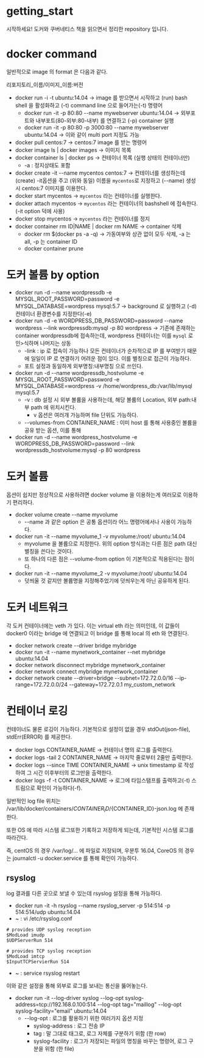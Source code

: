 # getting_start
시작하세요! 도커와 쿠버네티스 책을 읽으면서 정리한 repository 입니다.

# docker command

일반적으로 image 의 format 은 다음과 같다.

리포지토리_이름/이미지_이름:버전

- docker run -i -t ubuntu:14.04 -> image 를 받으면서 시작하고 (run) bash shell 을 활성화하고 (-t) command line 으로 들어가는(-t) 명령어
  - docker run -it -p 80:80 --name mywebserver ubuntu:14.04 -> 외부포트와 내부포트(80-외부:80-내부) 를 연결하고 (-p) container 실행
  - docker run -it -p 80:80 -p 3000:80 --name mywebserver ubuntu:14.04 -> 이와 같이 multi port 지정도 가능
- docker pull centos:7 -> centos:7 image 를 받는 명령어
- docker image ls | docker images -> 이미지 목록
- docker container ls | docker ps -> 컨테이너 목록 (실행 상태의 컨테이너만)
  - -a : 정지상태도 포함
- docker create -it --name mycentos centos:7 -> 컨테이너를 생성하는데 (create) -it옵션을 주고 (위와 동일) 이름을 `mycentos`로 지정하고 (--name) 생성 시 centos:7 이미지를 이용한다.
- docker start mycentos -> `mycentos` 라는 컨테이너를 실행한다.
- docker attach mycentos -> `mycentos` 라는 컨테이너의 bashshell 에 접속한다. (-it option 덕에 사용)
- docker stop mycentos -> `mycentos` 라는 컨테이너를 정지
- docker container rm ID|NAME | docker rm NAME -> container 삭제
  - docker rm $(docker ps -a -q) -> 가동여부와 상관 없이 모두 삭제, -a 는 all, -p 는 container ID
  - docker container prune

# 도커 볼륨 by option

- docker run -d --name wordpressdb -e MYSQL_ROOT_PASSWORD=password -e MYSQL_DATABASE=wordpress mysql:5.7 -> background 로 실행하고 (-d) 컨테이너 환경변수를 지정한다(-e)
- docker run -d -e WORDPRESS_DB_PASSWORD=password --name wordpress --link wordpressdb:mysql -p 80 wordpress -> 기존에 존재하는 container wordpressdb에 접속하는데, wordpress 컨테이너는 이를 `mysql` 로 인>식하며  나머지는 상동
  - -link : ip 로 접속이 가능하나 모든 컨테이너가 순차적으로 IP 를 부여받기 때문에 일일이 IP 로 연결하기 어려운 점이 있다. 이를 별칭으로 접근이 가능하다.
  - 포트 설정과 동일하게 외부명칭:내부명칭 으로 쓰인다.
- docker run -d --name wordpressdb_hostvolume -e MYSQL_ROOT_PASSWORD=password -e MYSQL_DATABASE=wordpress -v /home/wordpress_db:/var/lib/mysql mysql:5.7
  - -v : db 설정 시 외부 볼륨을 사용하는데, 해당 볼륨의 Location, 외부 path:내부 path 에 위치시킨다.
    - v 옵션은 여러개 가능하며 file 단위도 가능하다.
  - --volumes-from CONTAINER_NAME : 이미 host 를 통해 사용중인 볼륨을 공유 받는 옵션, 이를 통해 
- docker run -d --name wordpress_hostvolume -e WORDPRESS_DB_PASSWORD=password --link wordpressdb_hostvolume:mysql -p 80 wordpress

# 도커 볼륨

옵션이 쉽지만 정상적으로 사용하려면 docker volume 을 이용하는게 여러모로 이용하기 편리하다.

- docker volume create --name myvolume
  - --name 과 같은 option 은 공통 옵션이라 어느 명령어에서나 사용이 가능하다.
- docker run -it --name myvolume_1 -v myvolume:/root/ ubuntu:14.04
  - myvolume 을 볼륨으로 지정한다. 위의 option 방식과는 다른 점은 path 대신 별칭을 쓴다는 것이다.
  - 또 하나의 다른 점은 --volume-from option 이 기본적으로 적용된다는 점이다.
- docker run -it --name myvolume_2 -v myvolume:/root/ ubuntu:14.04
  - 덧씌울 것 같지만 볼륨명을 지정해주었기에 덧씌우는게 아닌 공유하게 된다.

# 도커 네트워크

각 도커 컨테이너에는 veth 가 있다. 이는 virtual eth 라는 의미인데, 이 값들이 docker0 이라는 bridge 에 연결되고 이 bridge 를 통해
local 의 eth 와 연결된다.

- docker network create --driver bridge mybridge
- docker run -it --name mynetwork_container --net mybridge ubuntu:14.04
- docker network disconnect mybridge mynetwork_container
- docker network connect mybridge mynetwork_container
- docker network create --driver=bridge --subnet=172.72.0.0/16 --ip-range=172.72.0.0/24 --gateway=172.72.0.1 my_custom_network

# 컨테이너 로깅

컨테이너도 물론 로깅이 가능하다. 기본적으로 설정이 없을 경우 stdOut(json-file), stdErr(ERROR) 를 제공한다.

- docker logs CONTAINER_NAME -> 컨테이너 명의 로그를 출력한다.
- docker logs -tail 2 CONTAINER_NAME -> 마지막 줄로부터 2줄만 출력한다.
- docker logs --since TIME CONTAINER_NAME -> unix timestamp 로 작성하여 그 시간 이후부터의 로그만을 출력한다.
- docker logs -f -t CONTAINER_NAME -> 로그에 타임스탬프를 출력하고(-t) 스트림으로 확인이 가능하다(-f).

일반적인 log file 위치는 /var/lib/docker/containers/${CONTAINER_ID}/${CONTAINER_ID}-json.log 에 존재한다.

또한 OS 에 따라 시스템 로그또한 기록하고 저장하게 되는데, 기본적인 시스템 로그를 따라간다.

즉, centOS 의 경우 /var/log/... 에 파일로 저장되며, 우분투 16.04, CoreOS 의 경우는 journalctl -u docker.service 를 통해 확인이 가능하다.

## rsyslog

log 결과를 다른 곳으로 보낼 수 있는데 rsyslog 설정을 통해 가능하다.

- docker run -it -h rsyslog --name rsyslog_server -p 514:514 -p 514:514/udp ubuntu:14.04
- ~ : vi /etc/rsyslog.conf
  
```shell
# provides UDP syslog reception
$ModLoad imudp
$UDPServerRun 514

# provides TCP syslog reception
$ModLoad imtcp
$InputTCPServierRun 514
```

- ~ : service rsyslog restart 

이와 같은 설정을 통해 외부로 로그를 보내는 통신을 뚫어놓는다.

- docker run -it --log-driver syslog --log-opt syslog-address=tcp://192.168.0.100:514 --log-opt tag="maillog" --log-opt syslog-facility="email" ubuntu:14.04
  - --log-opt : 로그를 활용하기 위한 여러가지 옵션 지정
    - syslog-address : 로그 전송 IP
    - tag : 말 그대로 태그로, 로그 자체를 구분하기 위함 (한 row)
    - syslog-facility : 로그가 저장되는 파일의 명칭을 바꾸는 명령어, 로그 구분을 위함 (한 file)

